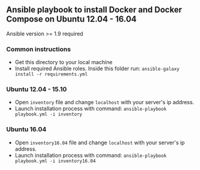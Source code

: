 ## Ansible playbook to install Docker and Docker Compose on Ubuntu 12.04 - 16.04

Ansible version >= 1.9 required


### Common instructions
- Get this directory to your local machine
- Install required Ansible roles. Inside this folder run:
    `ansible-galaxy install -r requirements.yml`

### Ubuntu 12.04 - 15.10
- Open `inventory` file and change `localhost` with your server's ip address.
- Launch installation process with command:
    `ansible-playbook playbook.yml -i inventory`

### Ubuntu 16.04
- Open `inventory16.04` file and change `localhost` with your server's ip address.
- Launch installation process with command:
    `ansible-playbook playbook.yml -i inventory16.04`
